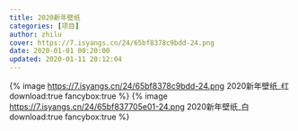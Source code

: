 ```yaml
---
title: 2020新年壁纸
categories: [项目]
author: zhilu
cover: https://7.isyangs.cn/24/65bf8378c9bdd-24.png
date: 2020-01-01 00:20:00
updated: 2020-01-11 20:12:04
---
```


{% image https://7.isyangs.cn/24/65bf8378c9bdd-24.png 2020新年壁纸_红 download:true fancybox:true %}
{% image https://7.isyangs.cn/24/65bf837705e01-24.png 2020新年壁纸_白 download:true fancybox:true %}
